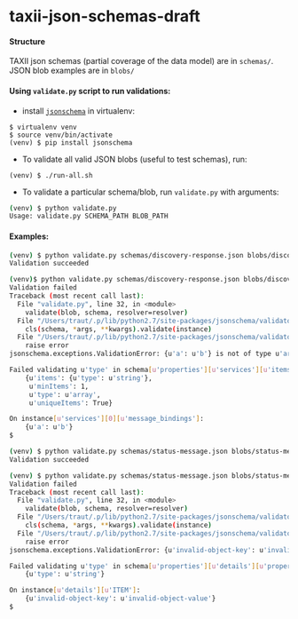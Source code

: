 # taxii-json-schemas-draft

#### Structure

TAXII json schemas (partial coverage of the data model) are in `schemas/`. JSON blob examples are in `blobs/`


#### Using `validate.py` script to run validations:


- install [`jsonschema`](https://pypi.python.org/pypi/jsonschema) in virtualenv:

```
$ virtualenv venv
$ source venv/bin/activate
(venv) $ pip install jsonschema
```

- To validate all valid JSON blobs (useful to test schemas), run:
```
(venv) $ ./run-all.sh
```

- To validate a particular schema/blob, run `validate.py` with arguments:

```bash
(venv) $ python validate.py
Usage: validate.py SCHEMA_PATH BLOB_PATH
```

#### Examples:
```bash
(venv) $ python validate.py schemas/discovery-response.json blobs/discovery-response.valid.json
Validation succeeded

(venv)$ python validate.py schemas/discovery-response.json blobs/discovery-response.invalid.json
Validation failed
Traceback (most recent call last):
  File "validate.py", line 32, in <module>
    validate(blob, schema, resolver=resolver)
  File "/Users/traut/.p/lib/python2.7/site-packages/jsonschema/validators.py", line 428, in validate
    cls(schema, *args, **kwargs).validate(instance)
  File "/Users/traut/.p/lib/python2.7/site-packages/jsonschema/validators.py", line 117, in validate
    raise error
jsonschema.exceptions.ValidationError: {u'a': u'b'} is not of type u'array'

Failed validating u'type' in schema[u'properties'][u'services'][u'items'][u'properties'][u'message_bindings']:
    {u'items': {u'type': u'string'},
     u'minItems': 1,
     u'type': u'array',
     u'uniqueItems': True}

On instance[u'services'][0][u'message_bindings']:
    {u'a': u'b'}
$
```

```bash
(venv) $ python validate.py schemas/status-message.json blobs/status-message.valid.json
Validation succeeded

(venv) $ python validate.py schemas/status-message.json blobs/status-message.invalid.json
Validation failed
Traceback (most recent call last):
  File "validate.py", line 32, in <module>
    validate(blob, schema, resolver=resolver)
  File "/Users/traut/.p/lib/python2.7/site-packages/jsonschema/validators.py", line 428, in validate
    cls(schema, *args, **kwargs).validate(instance)
  File "/Users/traut/.p/lib/python2.7/site-packages/jsonschema/validators.py", line 117, in validate
    raise error
jsonschema.exceptions.ValidationError: {u'invalid-object-key': u'invalid-object-value'} is not of type u'string'

Failed validating u'type' in schema[u'properties'][u'details'][u'properties'][u'ITEM']:
    {u'type': u'string'}

On instance[u'details'][u'ITEM']:
    {u'invalid-object-key': u'invalid-object-value'}
$
```
